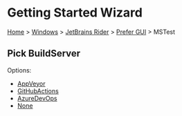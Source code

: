 <!--
GENERATED FILE - DO NOT EDIT
This file was generated by [MarkdownSnippets](https://github.com/SimonCropp/MarkdownSnippets).
Source File: /docs/mdsource/wiz/Windows_Rider_Gui_MSTest.source.md
To change this file edit the source file and then run MarkdownSnippets.
-->

# Getting Started Wizard

[Home](/docs/wiz/readme.md) > [Windows](Windows.md) > [JetBrains Rider](Windows_Rider.md) > [Prefer GUI](Windows_Rider_Gui.md) > MSTest

## Pick BuildServer

Options:
 * [AppVeyor](Windows_Rider_Gui_MSTest_AppVeyor.md)
 * [GitHubActions](Windows_Rider_Gui_MSTest_GitHubActions.md)
 * [AzureDevOps](Windows_Rider_Gui_MSTest_AzureDevOps.md)
 * [None](Windows_Rider_Gui_MSTest_None.md)
